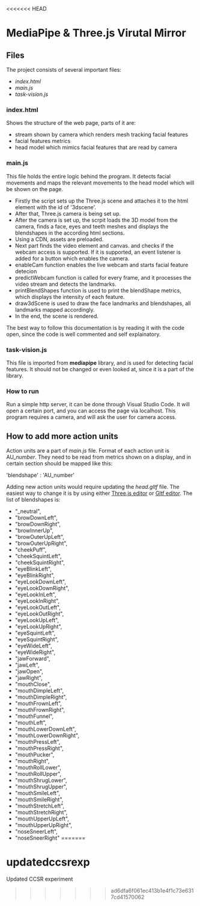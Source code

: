 <<<<<<< HEAD
# MediaPipe & Three.js Virutal Mirror
## Files
The project consists of several important files:
- *index.html*
- *main.js*
- *task-vision.js*
### index.html
Shows the structure of the web page, parts of it are:
- stream shown by camera which renders mesh tracking facial features
- facial features metrics
- head model which mimics facial features that are read by camera
### main.js
This file holds the entire logic behind the program. It detects facial movements and maps the relevant movements to the head model which will be shown on the page.
- Firstly the script sets up the Three.js scene and attaches it to the html element with the id of '3dscene'.
- After that, Three.js camera is being set up.
- After the camera is set up, the scrpit loads the 3D model from the camera, finds a face, eyes and teeth meshes and displays the blendshapes in the according html sections.
- Using a CDN, assets are preloaded.
- Next part finds the video element and canvas. and checks if the webcam access is supported. If it is supported, an event listener is added for a button which enables the camera.
- enableCam function enables the live webcam and starts facial feature detecion
- predictWebcam function is called for every frame, and it processes the video stream and detects the landmarks.
- printBlendShapes function is used to print the blendShape metrics, which displays the intensity of each feature.
- draw3dScene is used to draw the face landmarks and blendshapes, all landmarks mapped accordingly.
- In the end, the scene is rendered.

The best way to follow this documentation is by reading it with the code open, since the code is well commented and self explainatory.

### task-vision.js
This file is imported from **mediapipe** library, and is used for detecting facial features. It should not be changed or even looked at, since it is a part of the library.
### How to run
Run a simple http server, it can be done through Visual Studio Code. It will open a certain port, and you can access the page via localhost. This program requires a camera, and will ask the user for camera access.
## How to add more action units
Action units are a part of *main.js* file. Format of each action unit is AU_*number*. They need to be read from metrics shown on a display, and in certain section should be mapped like this:

'blendshape' : 'AU_number'

Adding new action units would require updating the *head.gltf* file. The easiest way to change it is by using either [Three.js editor]("https://threejs.org/editor/") or [Gltf editor]("https://www.gltfeditor.com"). The list of blendshapes is:
- "_neutral",
- "browDownLeft",
- "browDownRight",
- "browInnerUp",
- "browOuterUpLeft",
- "browOuterUpRight",
- "cheekPuff",
- "cheekSquintLeft",
- "cheekSquintRight",
- "eyeBlinkLeft",
- "eyeBlinkRight",
- "eyeLookDownLeft",
- "eyeLookDownRight",
- "eyeLookInLeft",
- "eyeLookInRight",
- "eyeLookOutLeft",
- "eyeLookOutRight",
- "eyeLookUpLeft",
- "eyeLookUpRight",
- "eyeSquintLeft",
- "eyeSquintRight",
- "eyeWideLeft",
- "eyeWideRight",
- "jawForward",
- "jawLeft",
- "jawOpen",
- "jawRight",
- "mouthClose",
- "mouthDimpleLeft",
- "mouthDimpleRight",
- "mouthFrownLeft",
- "mouthFrownRight",
- "mouthFunnel",
- "mouthLeft",
- "mouthLowerDownLeft",
- "mouthLowerDownRight",
- "mouthPressLeft",
- "mouthPressRight",
- "mouthPucker",
- "mouthRight",
- "mouthRollLower",
- "mouthRollUpper",
- "mouthShrugLower",
- "mouthShrugUpper",
- "mouthSmileLeft",
- "mouthSmileRight",
- "mouthStretchLeft",
- "mouthStretchRight",
- "mouthUpperUpLeft",
- "mouthUpperUpRight",
- "noseSneerLeft",
- "noseSneerRight"
=======
# updatedccsrexp
Updated CCSR experiment
>>>>>>> ad6dfa6f061ec413b1e4f1c73e6317cd41570062
